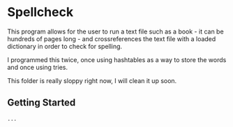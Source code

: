 # Spellcheck
This program allows for the user to run a text file such as a book - it can be hundreds of pages long - and crossreferences the text file with a loaded dictionary in order to check for spelling.

I programmed this twice, once using hashtables as a way to store the words and once using tries.

This folder is really sloppy right now, I will clean it up soon.

## Getting Started
```
...
```


